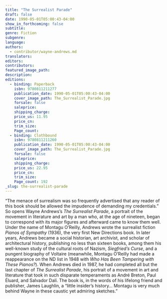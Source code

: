 ```yaml
---
title: "The Surrealist Parade"
draft: false
date: 1990-05-01T05:00:43-04:00
show_in_forthcoming: false
subtitle:
genre: Fiction
subgenre:
language:
authors:
  - contributor/wayne-andrews.md
translators:
editors:
contributors:
featured_image_path:
description:
editions:
  - binding: Paperback
    isbn: 9780811211277
    publication_date: 1990-05-01T05:00:43-04:00
    cover_image_path: The_Surrealist_Parade.jpg
    forsale: false
    saleprice:
    shipping_charge:
    price_us: 11.95
    price_cn:
    trim_size:
    Page_count:
  - binding: Clothbound
    isbn: 9780811211260
    publication_date: 1990-05-01T05:00:43-04:00
    cover_image_path: The_Surrealist_Parade.jpg
    forsale: false
    saleprice:
    shipping_charge:
    price_us: 22.95
    price_cn:
    trim_size:
    Page_count: 192
_slug: the-surrealist-parade
---
```


“The menace of surrealism was so frequently advertised that any reader of this book should be allowed the impudence of demanding my credentials.” So opens Wayne Andrews’s _The Surrealist Parade_, a portrait of the movement in literature and art by a man who, at the age of nineteen, began to correspond with its major figures and afterward came to know them well. Under the name of Montagu O’Reilly, Andrews wrote the surrealist fiction _Pianos of Sympathy_ (1936), the very first New Directions book. In later years, Andrews became a social historian, art archivist, and scholar of architectural history, publishing no less than sixteen books, among them his well-known study of the cultural roots of Nazism, _Siegfried’s Curse_, and a pungent biography of Voltaire (meanwhile, Montagu O’Reilly had made a reappearance on the ND list in 1948 with _Who Has Been Tampering with These Pianos?_). When Andrews died in 1987, he had completed all but the last chapter of _The Surrealist Parade_, his portrait of a movement in art and literature that took in such disparate temperaments as André Breton, Paul Éluard, and Salvador Dalí. The book is, in the words of his lifelong friend and publisher, James Laughlin, a “little insider’s history… Montagu is very much behind Wayne in these caustic yet admiring sketches.”

